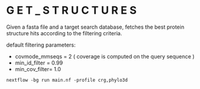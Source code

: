 # G E T _ S T R U C T U R E S 

Given a fasta file and a target search database, fetches the best protein structure hits according to the filtering criteria. 

default filtering parameters: 
  - covmode_mmseqs = 2 ( coverage is computed on the query sequence ) 
  - min_id_filter = 0.99
  - min_cov_filter= 1.0
  

```
nextflow -bg run main.nf -profile crg,phylo3d
```
